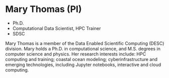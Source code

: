 # Mary Thomas (PI)

- Ph.D.  
- Computational Data Scientist, HPC Trainer  
- SDSC

<p> 
Mary Thomas is a member of the Data Enabled Scientific Computing (DESC) division. Mary holds a Ph.D. in computational science, and M.S. degrees in computer science and physics. Her research interests include: HPC computing and training; coastal ocean modeling; cyberinfrastructure and emerging technologies, including Jupyter notebooks, interactive and cloud computing.
</p>